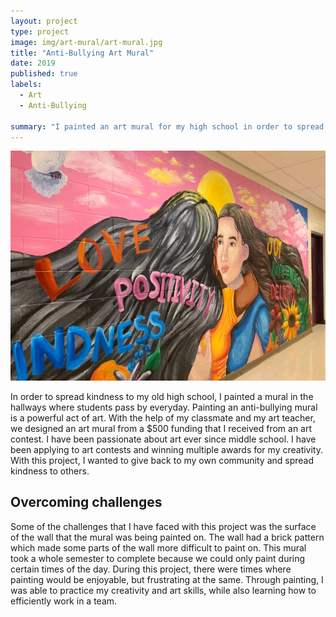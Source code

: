 ```yaml
---
layout: project
type: project
image: img/art-mural/art-mural.jpg
title: "Anti-Bullying Art Mural"
date: 2019
published: true
labels:
  - Art
  - Anti-Bullying

summary: "I painted an art mural for my high school in order to spread kindness to our students."
---
```

<img src="../img/art-mural/art-wide.jpg" width= "600">

In order to spread kindness to my old high school, I painted a mural in the hallways where students pass by everyday. Painting an anti-bullying mural is a powerful act of art. With the help of my classmate and my art teacher, we designed an art mural from a $500 funding that I received from an art contest. I have been passionate about art ever since middle school. I have been applying to art contests and winning multiple awards for my creativity. With this project, I wanted to give back to my own community and spread kindness to others. 

## Overcoming challenges

Some of the challenges that I have faced with this project was the surface of the wall that the mural was being painted on. The wall had a brick pattern which made some parts of the wall more difficult to paint on. This mural took a whole semester to complete because we could only paint during certain times of the day. During this project, there were times where painting would be enjoyable, but frustrating at the same. Through painting, I was able to practice my creativity and art skills, while also learning how to efficiently work in a team. 


